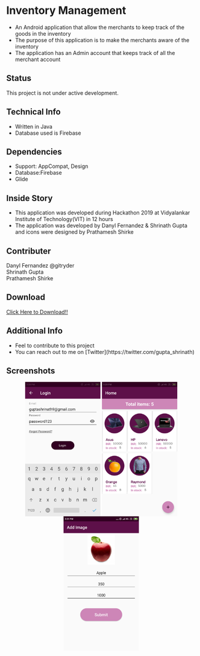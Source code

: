 <h1>Inventory Management</h1>
<ul>
<li>An Android application that allow the merchants to keep track of the goods in the inventory</li>
<li>The purpose of this application is to make the merchants aware of the inventory</li>
<li>The application has an Admin account that keeps track of all the merchant account</li>
</ul>
<h2>Status</h2>
This project is not under active development.
<h2>Technical Info</h2>
<ul>
<li>Written in Java </li>
<li>Database used is Firebase</li>
</ul>
<h2>Dependencies</h2>
<ul>
  <li>Support: AppCompat, Design</li>
  <li>Database:Firebase</li>
  <li>Glide</li>
</ul>
<h2>Inside Story</h2>
<ul>
<li>This application was developed during Hackathon 2019 at Vidyalankar Institute of Technology(VIT) in 12 hours</li>
<li>The application was developed by Danyl Fernandez & Shrinath Gupta and icons were designed by Prathamesh Shirke</li>
</ul>
<h2>Contributer</h2>
Danyl Fernandez @gitryder<br>
Shrinath Gupta<br>
Prathamesh Shirke<br>
<h2>Download</h2>
 <a href="https://github.com/ShrinathGupta09/Inventory-Management/raw/master/apk/management.apk">Click Here to Download!!</a>                   
<h2>Additional Info </h2>
<ul>
  <li> Feel to contribute to this project </li>
  <li>You can reach out to me on [Twitter](https://twitter.com/gupta_shrinath)</li>
</ul>                                                                                              
          
<h2>Screenshots</h2>
<div align="center">
<img src="https://github.com/ShrinathGupta09/Inventory-Management/blob/master/Images/Login.png"  align="center" width="200" alt="Login Screen">
<img src="https://github.com/ShrinathGupta09/Inventory-Management/blob/master/Images/View.png"  align="center"width="200" alt="Items Screen">
<img src="https://github.com/ShrinathGupta09/Inventory-Management/blob/master/Images/Add.png"   align="center"width="200" alt="Add Items Screen">
<img src="https://github.com/ShrinathGupta09/Inventory-Management/blob/master/Images/Drawer.png" align="center" width="200" alt="Drawer 
</div>
                                                            
                                                                                                
                                                                                                                            
